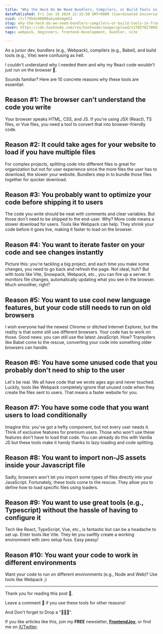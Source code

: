 ```yaml
---
title: "Why the Heck Do We Need Bundlers, Compilers, or Build Tools in Frontend Development? Unveiling 10 Reasons Why They Exist ✨"
datePublished: Fri Jan 19 2024 22:15:58 GMT+0000 (Coordinated Universal Time)
cuid: clrl79hdz00000akye0zmgm52
slug: why-the-heck-do-we-need-bundlers-compilers-or-build-tools-in-frontend-development-unveiling-10-reasons-why-they-exist
cover: https://cdn.hashnode.com/res/hashnode/image/upload/v1705702780937/41d81feb-9768-4774-904a-8a440642b06e.jpeg
tags: webpack, beginners, frontend-development, bundler, vite

---
```


As a junior dev, bundlers (e.g., Webpack), compilers (e.g., Babel), and build tools (e.g., Vite) were confusing as hell. 

I couldn't understand why I needed them and why my React code wouldn't just run on the browser 😬.

Sounds familiar? Here are 10 concrete reasons why these tools are essential:

## Reason #1: The browser can't understand the code you write

Your browser speaks HTML, CSS, and JS. If you're using JSX (React), TS files, or Vue files, you need a tool to convert that into browser-friendly code.

## Reason #2: It could take ages for your website to load if you have multiple files

For complex projects, splitting code into different files is great for organization but not for user experience since the more files the user has to download, the slower your website. Bundlers step in to bundle those files together for quicker download.

## Reason #3: You probably want to optimize your code before shipping it to users

The code you write should be neat with comments and clear variables. But those don't need to be shipped to the end-user. Why? More code means a slower download for users. Tools like Webpack can help. They shrink your code before it goes live, making it faster to load on the browser.

## Reason #4: You want to iterate faster on your code and see changes instantly

Picture this: you're tackling a big project, and each time you make some changes, you need to go back and refresh the page. Not ideal, huh? But with tools like Vite, Snowpack, Webpack, etc., you can fire up a server. It monitors file changes, automatically updating what you see in the browser. Much smoother, right?

## Reason #5: You want to use cool new language features, but your code still needs to run on old browsers

I wish everyone had the newest Chrome or ditched Internet Explorer, but the reality is that some still use different browsers. Your code has to work on those. Good news: you can still use the latest JavaScript. How? Transpilers like Babel come to the rescue, converting your code into something older browsers can handle.

## Reason #6: You have some unused code that you probably don't need to ship to the user

Let's be real. We all have code that we wrote ages ago and never touched. Luckily, tools like Webpack completely ignore that unused code when they create the files sent to users. That means a faster website for you.

## Reason #7: You have some code that you want users to load conditionally

Imagine this: you've got a hefty component, but not every user needs it. Think of exclusive features for premium users. Those who won't use these features don't have to load that code. You can already do this with Vanilla JS but these tools make it handy thanks to lazy-loading and code splitting.

## Reason #8: You want to import non-JS assets inside your Javascript file

Sadly, browsers won't let you import some types of files directly into your JavaScript. Fortunately, these tools come to the rescue. They allow you to define how to load specific files using loaders.

## Reason #9: You want to use great tools (e.g., Typescript) without the hassle of having to configure it

Tech like React, TypeScript, Vue, etc., is fantastic but can be a headache to set up. Enter tools like Vite. They let you swiftly create a working environment with zero setup fuss. Easy peasy!

## Reason #10: You want your code to work in different environments

Want your code to run on different environments (e.g., Node and Web)? Use tools like Webpack ;)

---

Thank you for reading this post 🙏.

Leave a comment 📩 if you use these tools for other reasons!

And Don't forget to Drop a "💖🦄🔥".

If you like articles like this, join my **FREE** newsletter, **[FrontendJoy](https://frontendjoy.substack.com/)**, or find me on [X/Twitter](https://twitter.com/_ndeyefatoudiop).